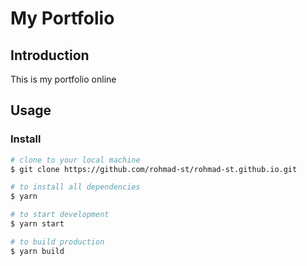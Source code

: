 # My Portfolio

## Introduction
This is my portfolio online 

## Usage

### Install

```bash
# clone to your local machine
$ git clone https://github.com/rohmad-st/rohmad-st.github.io.git

# to install all dependencies
$ yarn

# to start development
$ yarn start

# to build production
$ yarn build
```
